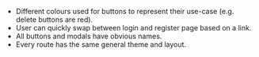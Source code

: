 - Different colours used for buttons to represent their use-case (e.g. delete buttons are red).
- User can quickly swap between login and register page based on a link.
- All buttons and modals have obvious names.
- Every route has the same general theme and layout.